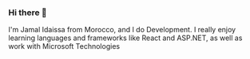### Hi there 👋

I'm Jamal Idaissa from Morocco, and I do Development. I really enjoy learning languages and frameworks like React and ASP.NET, as well as work with Microsoft Technologies

